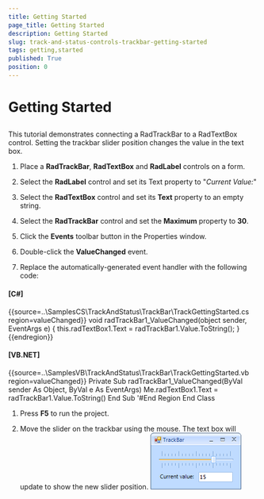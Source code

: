 ```yaml
---
title: Getting Started
page_title: Getting Started
description: Getting Started
slug: track-and-status-controls-trackbar-getting-started
tags: getting,started
published: True
position: 0
---
```


# Getting Started



## 

This tutorial demonstrates connecting a RadTrackBar to a RadTextBox control. Setting the trackbar slider position changes the value in the text box.
        

1. Place a __RadTrackBar__, __RadTextBox__ and __RadLabel__ controls on a form.
            

1. Select the __RadLabel__ control and set its Text property to "*Current Value:*"
            

1. Select the __RadTextBox__ control and set its __Text__ property to an empty string.
            

1. Select the __RadTrackBar__ control and set the __Maximum__ property to __30__.
            

1. Click the __Events__ toolbar button in the Properties window.
            

1. Double-click the __ValueChanged__ event.
            

1. Replace the automatically-generated event handler with the following code:
            

#### __[C#]__

{{source=..\SamplesCS\TrackAndStatus\TrackBar\TrackGettingStarted.cs region=valueChanged}}
	        void radTrackBar1_ValueChanged(object sender, EventArgs e)
	        {
	            this.radTextBox1.Text = radTrackBar1.Value.ToString();
	        }
	{{endregion}}



#### __[VB.NET]__

{{source=..\SamplesVB\TrackAndStatus\TrackBar\TrackGettingStarted.vb region=valueChanged}}
	    Private Sub radTrackBar1_ValueChanged(ByVal sender As Object, ByVal e As EventArgs)
	        Me.radTextBox1.Text = radTrackBar1.Value.ToString()
	    End Sub
	    '#End Region
	End Class



1. Press __F5__ to run the project.
            

1. Move the slider on the trackbar using the mouse. The text box will update to show the new slider position.
            ![track-and-status-controls-trackbar-getting-started 001](images/track-and-status-controls-trackbar-getting-started001.png)
